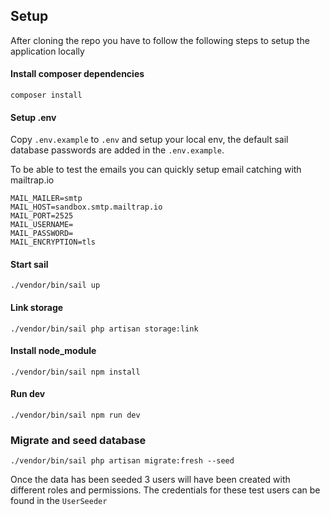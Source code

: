 ## Setup

After cloning the repo you have to follow the following steps to setup the application locally

#### Install composer dependencies

```
composer install
```

#### Setup .env

Copy `.env.example` to `.env` and setup your local env, the default sail database passwords are added in the `.env.example`.

To be able to test the emails you can quickly setup email catching with mailtrap.io

```
MAIL_MAILER=smtp
MAIL_HOST=sandbox.smtp.mailtrap.io
MAIL_PORT=2525
MAIL_USERNAME=
MAIL_PASSWORD=
MAIL_ENCRYPTION=tls
```

#### Start sail

```
./vendor/bin/sail up
```

#### Link storage

```
./vendor/bin/sail php artisan storage:link
```

#### Install node_module

```
./vendor/bin/sail npm install
```

#### Run dev

```
./vendor/bin/sail npm run dev
```

### Migrate and seed database

```
./vendor/bin/sail php artisan migrate:fresh --seed
```

Once the data has been seeded 3 users will have been created with different roles and permissions. The credentials for these test users can be found in the `UserSeeder`
